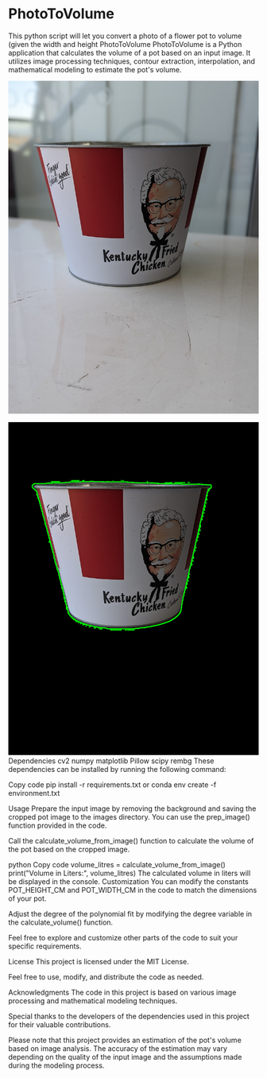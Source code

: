 # PhotoToVolume
This python script will let you convert a photo of a flower pot to volume (given the width and height
PhotoToVolume
PhotoToVolume is a Python application that calculates the volume of a pot based on an input image. It utilizes image processing techniques, contour extraction, interpolation, and mathematical modeling to estimate the pot's volume.






![Need photo look like this:](images/pot.jpg)

![Will crop background and plot points: ](images/contoured_image.png)
Dependencies
cv2
numpy
matplotlib
Pillow
scipy
rembg
These dependencies can be installed by running the following command:

Copy code
pip install -r requirements.txt
or
conda env create -f environment.txt

Usage
Prepare the input image by removing the background and saving the cropped pot image to the images directory. You can use the prep_image() function provided in the code.

Call the calculate_volume_from_image() function to calculate the volume of the pot based on the cropped image.

python
Copy code
volume_litres = calculate_volume_from_image()
print("Volume in Liters:", volume_litres)
The calculated volume in liters will be displayed in the console.
Customization
You can modify the constants POT_HEIGHT_CM and POT_WIDTH_CM in the code to match the dimensions of your pot.

Adjust the degree of the polynomial fit by modifying the degree variable in the calculate_volume() function.

Feel free to explore and customize other parts of the code to suit your specific requirements.

License
This project is licensed under the MIT License.

Feel free to use, modify, and distribute the code as needed.

Acknowledgments
The code in this project is based on various image processing and mathematical modeling techniques.

Special thanks to the developers of the dependencies used in this project for their valuable contributions.

Please note that this project provides an estimation of the pot's volume based on image analysis. The accuracy of the estimation may vary depending on the quality of the input image and the assumptions made during the modeling process.
